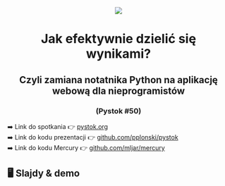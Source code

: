 <center>
    
![](https://pystok.org/statics/images/pystok_logo.png)
    
# Jak efektywnie dzielić się wynikami?

## Czyli zamiana notatnika Python na aplikację webową dla nieprogramistów

### (Pystok #50)
    
</center>

➡️ Link do spotkania 👉 <a href="https://pystok.org" target="_blank">pystok.org</a>
<br />
➡️ Link do kodu prezentacji 👉 <a href="https://github.com/pplonski/pystok" target="_blank">github.com/pplonski/pystok</a>
<br />
➡️ Link do kodu Mercury 👉 <a href="https://github.com/mljar/mercury" target="_blank">github.com/mljar/mercury</a>

## 🖥️ Slajdy & demo


